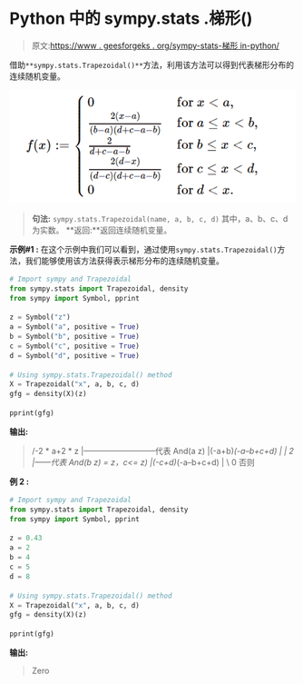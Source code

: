 # Python 中的 sympy.stats .梯形()

> 原文:[https://www . geesforgeks . org/sympy-stats-梯形 in-python/](https://www.geeksforgeeks.org/sympy-stats-trapezoidal-in-python/)

借助`**sympy.stats.Trapezoidal()**`方法，利用该方法可以得到代表梯形分布的连续随机变量。

![](img/fc2d57838e4a9648050d5d4fa069e0b8.png)

> **句法:** `sympy.stats.Trapezoidal(name, a, b, c, d)`
> 其中，a、b、c、d 为实数。
> **返回:**返回连续随机变量。

**示例#1 :**
在这个示例中我们可以看到，通过使用`sympy.stats.Trapezoidal()`方法，我们能够使用该方法获得表示梯形分布的连续随机变量。

```py
# Import sympy and Trapezoidal
from sympy.stats import Trapezoidal, density
from sympy import Symbol, pprint

z = Symbol("z")
a = Symbol("a", positive = True)
b = Symbol("b", positive = True)
c = Symbol("c", positive = True)
d = Symbol("d", positive = True)

# Using sympy.stats.Trapezoidal() method
X = Trapezoidal("x", a, b, c, d)
gfg = density(X)(z)

pprint(gfg)
```

**输出:**

> /-2 * a+2 * z
> |—————————代表 And(a z)
> |(-a+b)*(-a–b+c+d)
> |
> | 2
> |——代表 And(b z)
> = z，c<= z)
> |(-c+d)*(-a–b+c+d)
> |
> \ 0 否则

**例 2 :**

```py
# Import sympy and Trapezoidal
from sympy.stats import Trapezoidal, density
from sympy import Symbol, pprint

z = 0.43
a = 2
b = 4
c = 5
d = 8

# Using sympy.stats.Trapezoidal() method
X = Trapezoidal("x", a, b, c, d)
gfg = density(X)(z)

pprint(gfg)
```

**输出:**

> Zero